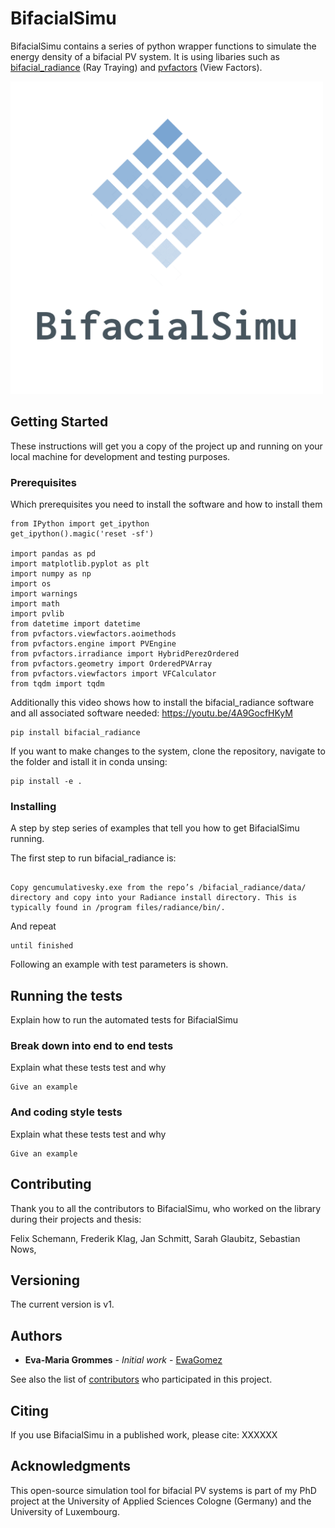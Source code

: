 # BifacialSimu


BifacialSimu contains a series of python wrapper functions to simulate the energy density of a bifacial PV system. It is using libaries such as [bifacial_radiance](https://github.com/NREL/bifacial_radiance) (Ray Traying) and [pvfactors](https://github.com/SunPower/pvfactors) (View Factors).

<img src="Lib/Logos/logo_BifacialSimu_transparent.png" width="500">

## Getting Started

These instructions will get you a copy of the project up and running on your local machine for development and testing purposes.

### Prerequisites

Which prerequisites you need to install the software and how to install them

```
from IPython import get_ipython
get_ipython().magic('reset -sf')

import pandas as pd
import matplotlib.pyplot as plt
import numpy as np
import os
import warnings
import math
import pvlib
from datetime import datetime
from pvfactors.viewfactors.aoimethods 
from pvfactors.engine import PVEngine
from pvfactors.irradiance import HybridPerezOrdered
from pvfactors.geometry import OrderedPVArray
from pvfactors.viewfactors import VFCalculator
from tqdm import tqdm
```

Additionally this video shows how to install the bifacial_radiance software and all associated software needed:
https://youtu.be/4A9GocfHKyM
```
pip install bifacial_radiance
```
If you want to make changes to the system, clone the repository, navigate to the folder and istall it in conda unsing:
```
pip install -e .
```


### Installing

A step by step series of examples that tell you how to get BifacialSimu running.

The first step to run bifacial_radiance is:

```

Copy gencumulativesky.exe from the repo’s /bifacial_radiance/data/ directory and copy into your Radiance install directory. This is typically found in /program files/radiance/bin/.

```

And repeat

```
until finished
```

Following an example with test parameters is shown.

## Running the tests

Explain how to run the automated tests for BifacialSimu

### Break down into end to end tests

Explain what these tests test and why

```
Give an example
```

### And coding style tests

Explain what these tests test and why

```
Give an example
```



## Contributing

Thank you to all the contributors to BifacialSimu, who worked on the library during their projects and thesis:

Felix Schemann, Frederik Klag, Jan Schmitt, Sarah Glaubitz, Sebastian Nows,

## Versioning

The current version is v1.

## Authors

* **Eva-Maria Grommes** - *Initial work* - [EwaGomez](https://github.com/EwaGomez)

See also the list of [contributors](https://github.com/your/project/contributors) who participated in this project.

## Citing
If you use BifacialSimu in a published work, please cite:
XXXXXX


## Acknowledgments

This open-source simulation tool for bifacial PV systems is part of my PhD project at the University of Applied Sciences Cologne (Germany) and the University of Luxembourg.

